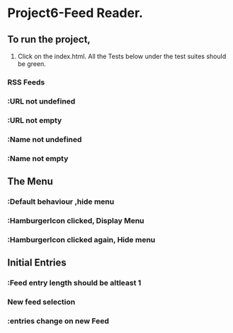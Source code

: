 # Project6-Feed Reader.
## To run the project,
1. Click on the index.html. All the Tests below under the test suites should be green.
### RSS Feeds
### :URL not undefined
### :URL not empty
### :Name not undefined
### :Name not empty
## The Menu
### :Default behaviour ,hide menu
### :HamburgerIcon clicked, Display Menu
### :HamburgerIcon clicked again, Hide menu
## Initial Entries
### :Feed entry length should be altleast 1
### New feed selection
### :entries change on new Feed
